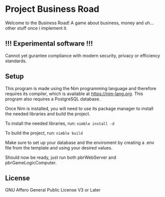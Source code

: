 # Project Business Road

Welcome to the Business Road! A game about business, money and uh... other stuff once i implement it.

## !!! Experimental software !!!

Cannot yet gurantee compliance with modern security, privacy or efficiency standards.

## Setup

This program is made using the Nim programming language and therefore requires its compiler, which is available at https://nim-lang.org.
This program also requires a PostgreSQL database.

Once Nim is installed, you will need to use its package manager to install the needed libraries and build the project.

To install the needed libraries, run:
`nimble install -d`

To build the project, run:
`nimble build`

Make sure to set up your database and the enviroment by creating a .env file from the template and using your desired values.

Should now be ready, just run both pbrWebServer and pbrGameLogicComputer.

## License

GNU Affero General Public License V3 or Later
